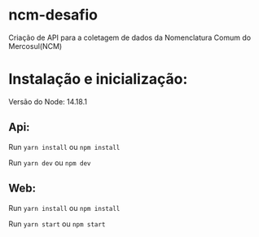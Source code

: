 # ncm-desafio
Criação de API para a coletagem de dados da Nomenclatura Comum do Mercosul(NCM)


# Instalação e inicialização:
Versão do Node: 14.18.1

## Api:
Run `yarn install` ou `npm install`

Run `yarn dev` ou `npm dev`

## Web:
Run `yarn install` ou `npm install`

Run `yarn start` ou `npm start`
